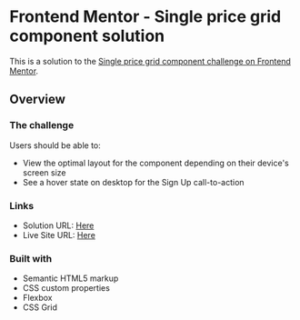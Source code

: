 # Frontend Mentor - Single price grid component solution

This is a solution to the [Single price grid component challenge on Frontend Mentor](https://www.frontendmentor.io/challenges/single-price-grid-component-5ce41129d0ff452fec5abbbc).

## Overview

### The challenge

Users should be able to:

- View the optimal layout for the component depending on their device's screen size
- See a hover state on desktop for the Sign Up call-to-action

### Links

- Solution URL: [Here](https://your-solution-url.com)
- Live Site URL: [Here](https://fernandofadanelli.github.io/single-price-grid-component/)

### Built with

- Semantic HTML5 markup
- CSS custom properties
- Flexbox
- CSS Grid
